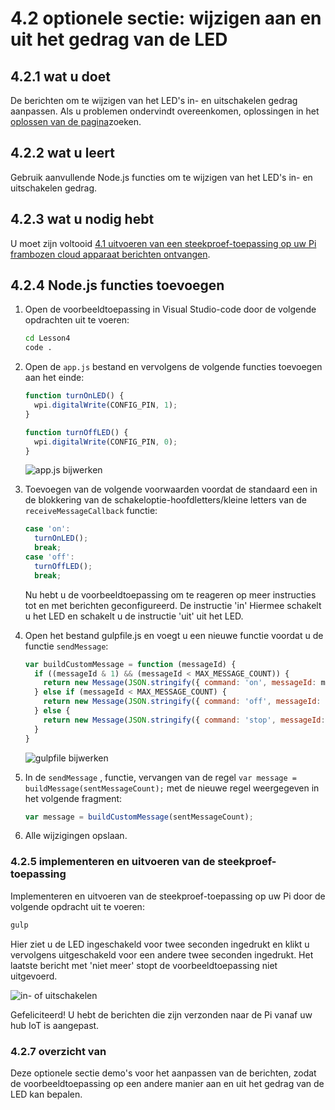 <properties
 pageTitle="Optionele sectie - wijzigen aan en uit het gedrag van de LED | Microsoft Azure"
 description="De berichten om te wijzigen van het LED's in- en uitschakelen gedrag aanpassen."
 services="iot-hub"
 documentationCenter=""
 authors="shizn"
 manager="timlt"
 tags=""
 keywords=""/>

<tags
 ms.service="iot-hub"
 ms.devlang="multiple"
 ms.topic="article"
 ms.tgt_pltfrm="na"
 ms.workload="na"
 ms.date="10/21/2016"
 ms.author="xshi"/>

# <a name="42-optional-section-change-the-on-and-off-behavior-of-the-led"></a>4.2 optionele sectie: wijzigen aan en uit het gedrag van de LED

## <a name="421-what-you-will-do"></a>4.2.1 wat u doet

De berichten om te wijzigen van het LED's in- en uitschakelen gedrag aanpassen. Als u problemen ondervindt overeenkomen, oplossingen in het [oplossen van de pagina](iot-hub-raspberry-pi-kit-node-troubleshooting.md)zoeken.

## <a name="422-what-you-will-learn"></a>4.2.2 wat u leert

Gebruik aanvullende Node.js functies om te wijzigen van het LED's in- en uitschakelen gedrag.

## <a name="423-what-you-need"></a>4.2.3 wat u nodig hebt

U moet zijn voltooid [4.1 uitvoeren van een steekproef-toepassing op uw Pi frambozen cloud apparaat berichten ontvangen](iot-hub-raspberry-pi-kit-node-lesson4-send-cloud-to-device-messages.md).

## <a name="424-add-nodejs-functions"></a>4.2.4 Node.js functies toevoegen

1. Open de voorbeeldtoepassing in Visual Studio-code door de volgende opdrachten uit te voeren:

    ```bash
    cd Lesson4
    code .
    ```

2. Open de `app.js` bestand en vervolgens de volgende functies toevoegen aan het einde:

    ```javascript
    function turnOnLED() {
      wpi.digitalWrite(CONFIG_PIN, 1);
    }

    function turnOffLED() {
      wpi.digitalWrite(CONFIG_PIN, 0);
    }
    ```

    ![app.js bijwerken](media/iot-hub-raspberry-pi-lessons/lesson4/updated_app_js.png)

3. Toevoegen van de volgende voorwaarden voordat de standaard een in de blokkering van de schakeloptie-hoofdletters/kleine letters van de `receiveMessageCallback` functie:

    ```javascript
    case 'on':
      turnOnLED();
      break;
    case 'off':
      turnOffLED();
      break;
    ```

    Nu hebt u de voorbeeldtoepassing om te reageren op meer instructies tot en met berichten geconfigureerd. De instructie 'in' Hiermee schakelt u het LED en schakelt u de instructie 'uit' uit het LED.

4. Open het bestand gulpfile.js en voegt u een nieuwe functie voordat u de functie `sendMessage`:

    ```javascript
    var buildCustomMessage = function (messageId) {
      if ((messageId & 1) && (messageId < MAX_MESSAGE_COUNT)) {
        return new Message(JSON.stringify({ command: 'on', messageId: messageId }));
      } else if (messageId < MAX_MESSAGE_COUNT) {
        return new Message(JSON.stringify({ command: 'off', messageId: messageId }));
      } else {
        return new Message(JSON.stringify({ command: 'stop', messageId: messageId }));
      }
    }
    ```

    ![gulpfile bijwerken](media/iot-hub-raspberry-pi-lessons/lesson4/updated_gulpfile.png)

5. In de `sendMessage` , functie, vervangen van de regel `var message = buildMessage(sentMessageCount);` met de nieuwe regel weergegeven in het volgende fragment:

    ```javascript
    var message = buildCustomMessage(sentMessageCount);
    ```

6. Alle wijzigingen opslaan.

### <a name="425-deploy-and-run-the-sample-application"></a>4.2.5 implementeren en uitvoeren van de steekproef-toepassing

Implementeren en uitvoeren van de steekproef-toepassing op uw Pi door de volgende opdracht uit te voeren:

```bash
gulp
```

Hier ziet u de LED ingeschakeld voor twee seconden ingedrukt en klikt u vervolgens uitgeschakeld voor een andere twee seconden ingedrukt. Het laatste bericht met 'niet meer' stopt de voorbeeldtoepassing niet uitgevoerd.

![in- of uitschakelen](media/iot-hub-raspberry-pi-lessons/lesson4/gulp_on_and_off.png)

Gefeliciteerd! U hebt de berichten die zijn verzonden naar de Pi vanaf uw hub IoT is aangepast.

### <a name="427-summary"></a>4.2.7 overzicht van

Deze optionele sectie demo's voor het aanpassen van de berichten, zodat de voorbeeldtoepassing op een andere manier aan en uit het gedrag van de LED kan bepalen.

